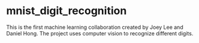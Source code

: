 # mnist_digit_recognition

This is the first machine learning collaboration created by Joey Lee and Daniel Hong. The project uses computer vision to recognize different digits.
